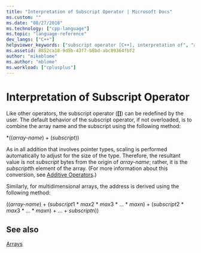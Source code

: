 ```yaml
---
title: "Interpretation of Subscript Operator | Microsoft Docs"
ms.custom: ""
ms.date: "08/27/2018"
ms.technology: ["cpp-language"]
ms.topic: "language-reference"
dev_langs: ["C++"]
helpviewer_keywords: ["subscript operator [C++], interpretation of", "arrays [C++], subscripting", "interpreting subscript operators [C++]", "operators [C++], interpretation of subscript"]
ms.assetid: 8852ca18-9d5b-43f7-b8bd-abc89364fbf2
author: "mikeblome"
ms.author: "mblome"
ms.workload: ["cplusplus"]
---
```

# Interpretation of Subscript Operator

Like other operators, the subscript operator (**\[]**) can be redefined by the user. The default behavior of the subscript operator, if not overloaded, is to combine the array name and the subscript using the following method:

\*((*array-name*) + (*subscript*))

As in all addition that involves pointer types, scaling is performed automatically to adjust for the size of the type. Therefore, the resultant value is not *subscript* bytes from the origin of *array-name*; rather, it is the *subscript*th element of the array. (For more information about this conversion, see [Additive Operators](../cpp/additive-operators-plus-and.md).)

Similarly, for multidimensional arrays, the address is derived using the following method:

((*array-name*) + (*subscript*1 \* *max*2 \* *max*3 \* ... \* *max*n) + (*subscript*2 \* *max*3 \* ... \* *max*n) + ... + *subscript*n))  
  
## See also

[Arrays](../cpp/arrays-cpp.md)<br/>
